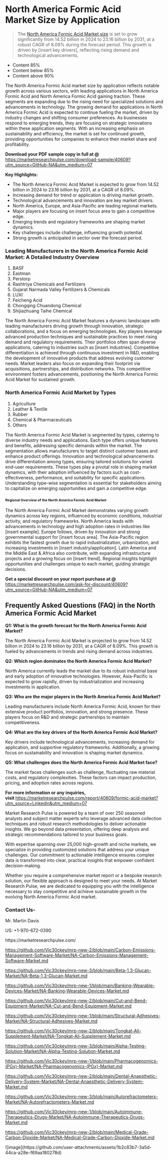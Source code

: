 <h1>North America Formic Acid Market&nbsp;Size by Application</h1><blockquote><p>The <a href="https://marketresearchpulse.com/download-sample/40609?utm_source=GitHub-NA&amp;utm_medium=07">North America Formic Acid Market size</a> is set to grow significantly from 14.52 billion in 2024 to 23.16 billion by 2031, at a robust CAGR of 8.09% during the forecast period. This growth is driven by [insert key drivers], reflecting rising demand and technological advancements.</p></blockquote><ul><li>Content 85%<li> Content below 85%<li> Content above 90%</li></ul><p>The North America Formic Acid market size by application reflects notable growth across various sectors, with leading applications in North America Formic Acid and North America Formic Acid gaining traction. These segments are expanding due to the rising need for specialized solutions and advancements in technology. The growing demand for applications in North America Formic Acid is expected to continue fueling the market, driven by industry changes and shifting consumer preferences. As businesses respond to emerging trends, they are focusing on strategic innovations within these application segments. With an increasing emphasis on sustainability and efficiency, the market is set for continued growth, providing opportunities for companies to enhance their market share and profitability.</p><p><strong>Download your PDF sample copy in full at @ </strong><a href="https://marketresearchpulse.com/download-sample/40609?utm_source=GitHub-NA&amp;utm_medium=07">https://marketresearchpulse.com/download-sample/40609?utm_source=GitHub-NA&amp;utm_medium=07</a></p><p><strong>Key Highlights: </strong></p><ul><li>The North America Formic Acid Market is expected to grow from 14.52 billion in 2024 to 23.16 billion by 2031, at a CAGR of 8.09%.</li><li>Increasing demand for trend or application is driving market growth.</li><li>Technological advancements and innovation are key market drivers.</li><li>North America, Europe, and Asia-Pacific are leading regional markets.</li><li>Major players are focusing on insert focus area to gain a competitive edge.</li><li>Emerging trends and regulatory frameworks are shaping market dynamics.</li><li>Key challenges include challenge, influencing growth potential.</li><li>Strong growth is anticipated in sector over the forecast period.</li></ul><h3>Leading Manufacturers in the North America Formic Acid Market: A Detailed Industry Overview</h3><ol><li>BASF</li><li>Eastman</li><li>Perstorp</li><li>Rashtriya Chemicals and Fertilizers</li><li>Gujarat Narmada Valley Fertilizers & Chemicals</li><li>LUXI</li><li>Feicheng Acid</li><li>Chongqing Chuandong Chemical</li><li>Shijiazhuang Taihe Chemical</li></ol><div class="flex max-w-full flex-col flex-grow"><div class="min-h-8 text-message flex w-full flex-col items-end gap-2 whitespace-normal break-words [.text-message+&amp;]:mt-5" dir="auto" data-message-author-role="assistant" data-message-id="fd8432e4-4910-450d-b182-61b7bfb0a01f" data-message-model-slug="gpt-4o"><div class="flex w-full flex-col gap-1 empty:hidden first:pt-[3px]"><div class="markdown prose w-full break-words dark:prose-invert light"><p>The North America Formic Acid Market features a dynamic landscape with leading manufacturers driving growth through innovation, strategic collaborations, and a focus on emerging technologies. Key players leverage advanced production techniques and sustainable practices to meet rising demand and regulatory requirements. Their portfolios often span diverse applications, catering to industries such as [insert industries]. Competitive differentiation is achieved through continuous investment in R&amp;D, enabling the development of innovative products that address evolving customer needs. Market leaders also focus on expanding their footprint via acquisitions, partnerships, and distribution networks. This competitive environment fosters advancements, positioning the North America Formic Acid Market for sustained growth.</p></div></div></div></div><h3>North America Formic Acid Market by Types</h3><ol><li>Agriculture<li> Leather & Textile<li> Rubber<li> Chemical & Pharmaceuticals<li> Others</li></ol><div class="flex max-w-full flex-col flex-grow"><div class="min-h-8 text-message flex w-full flex-col items-end gap-2 whitespace-normal break-words [.text-message+&amp;]:mt-5" dir="auto" data-message-author-role="assistant" data-message-id="084470be-0bb7-4664-bddf-5156b4f41249" data-message-model-slug="gpt-4o-mini"><div class="flex w-full flex-col gap-1 empty:hidden first:pt-[3px]"><div class="markdown prose w-full break-words dark:prose-invert light"><p>The North America Formic Acid Market is segmented by types, catering to diverse industry needs and applications. Each type offers unique features and benefits, addressing specific demands within the market. The segmentation allows manufacturers to target distinct customer bases and enhance product offerings. Innovation and technological advancements drive differentiation among types, ensuring tailored solutions for varied end-user requirements. These types play a pivotal role in shaping market dynamics, with their adoption influenced by factors such as cost-effectiveness, performance, and suitability for specific applications. Understanding type-wise segmentation is essential for stakeholders aiming to capitalize on emerging opportunities and gain a competitive edge.</p></div></div></div></div><h3><span style="font-size: 11px;">Regional Overview of the North America Formic Acid Market</span></h3><div class="flex max-w-full flex-col flex-grow"><div class="min-h-8 text-message flex w-full flex-col items-end gap-2 whitespace-normal break-words [.text-message+&amp;]:mt-5" dir="auto" data-message-author-role="assistant" data-message-id="e9038762-ce64-4e30-91c9-9bd413514231" data-message-model-slug="gpt-4o-mini"><div class="flex w-full flex-col gap-1 empty:hidden first:pt-[3px]"><div class="markdown prose w-full break-words dark:prose-invert light"><p>The North America Formic Acid Market demonstrates varying growth dynamics across key regions, influenced by economic conditions, industrial activity, and regulatory frameworks. North America leads with advancements in technology and high adoption rates in industries like [insert example]. Europe follows, driven by innovation and strong governmental support for [insert focus area]. The Asia-Pacific region exhibits the fastest growth due to rapid industrialization, urbanization, and increasing investments in [insert industry/application]. Latin America and the Middle East &amp; Africa also contribute, with expanding infrastructure projects and a growing focus on [insert trend]. Regional insights highlight opportunities and challenges unique to each market, guiding strategic decisions.</p></div></div></div></div><p><strong>Get a special discount on your report purchase at @ </strong><a href="https://marketresearchpulse.com/ask-for-discount/40609?utm_source=GitHub-NA&amp;utm_medium=07">https://marketresearchpulse.com/ask-for-discount/40609?utm_source=GitHub-NA&amp;utm_medium=07</a></p><h2>Frequently Asked Questions (FAQ) in the North America Formic Acid Market</h2><p><strong>Q1: What is the growth forecast for the North America Formic Acid Market?</strong></p><p>The North America Formic Acid Market is projected to grow from 14.52 billion in 2024 to 23.16 billion by 2031, at a CAGR of 8.09%. This growth is fueled by advancements in trends and rising demand across industries.</p><p><strong>Q2: Which region dominates the North America Formic Acid Market?</strong></p><p>North America currently leads the market due to its robust industrial base and early adoption of innovative technologies. However, Asia-Pacific is expected to grow rapidly, driven by industrialization and increasing investments in application.</p><p><strong>Q3: Who are the major players in the North America Formic Acid Market?</strong></p><p>Leading manufacturers include North America Formic Acid, known for their extensive product portfolios, innovation, and strong presence. These players focus on R&amp;D and strategic partnerships to maintain competitiveness.</p><p><strong>Q4: What are the key drivers of the North America Formic Acid Market?</strong></p><p>Key drivers include technological advancements, increasing demand for application, and supportive regulatory frameworks. Additionally, a growing focus on sustainability and innovation is shaping market dynamics.</p><p><strong>Q5: What challenges does the North America Formic Acid Market face?</strong></p><p>The market faces challenges such as challenge, fluctuating raw material costs, and regulatory complexities. These factors can impact production, pricing, and adoption rates across regions.</p><p><strong>For more information or any inquiries, visit&nbsp;</strong><a href="https://marketresearchpulse.com/report/40609/formic-acid-market?utm_source=Linkedin&utm_medium=07">https://marketresearchpulse.com/report/40609/formic-acid-market?utm_source=Linkedin&utm_medium=07</a></p><p>Market Research Pulse is powered by a team of over 250 seasoned analysts and subject matter experts who leverage advanced data collection techniques and robust research methodologies to deliver actionable insights. We go beyond data presentation, offering deep analysis and strategic recommendations tailored to your business goals.</p><p>With expertise spanning over 25,000 high-growth and niche markets, we specialize in providing customized solutions that address your unique challenges. Our commitment to actionable intelligence ensures complex data is transformed into clear, practical insights that empower confident decision-making.</p><p>Whether you require a comprehensive market report or a bespoke research solution, our flexible approach is designed to meet your needs. At Market Research Pulse, we are dedicated to equipping you with the intelligence necessary to stay competitive and achieve sustainable growth in the evolving North America Formic Acid market.</p><h3><strong>Contact Us-</strong></h3><p>Mr. Martin Davis</p><p>US: +1-970-672-0390</p><p>https://marketresearchpulse.com/</p><p><a href="https://github.com/Vic30ckey/mrp-new-2/blob/main/Carbon-Emissions-Management-Software-Market/NA-Carbon-Emissions-Management-Software-Market.md">https://github.com/Vic30ckey/mrp-new-2/blob/main/Carbon-Emissions-Management-Software-Market/NA-Carbon-Emissions-Management-Software-Market.md</a></p><p><a href="https://github.com/Vic30ckey/mrp-new-3/blob/main/Beta-1,3-Glucan-Market/NA-Beta-1,3-Glucan-Market.md">https://github.com/Vic30ckey/mrp-new-3/blob/main/Beta-1,3-Glucan-Market/NA-Beta-1,3-Glucan-Market.md</a></p><p><a href="https://github.com/Vic30ckey/mrp-new-1/blob/main/Banking-Wearable-Devices-Market/NA-Banking-Wearable-Devices-Market.md">https://github.com/Vic30ckey/mrp-new-1/blob/main/Banking-Wearable-Devices-Market/NA-Banking-Wearable-Devices-Market.md</a></p><p><a href="https://github.com/Vic30ckey/mrp-new-2/blob/main/Cut-and-Bend-Equipment-Market/NA-Cut-and-Bend-Equipment-Market.md">https://github.com/Vic30ckey/mrp-new-2/blob/main/Cut-and-Bend-Equipment-Market/NA-Cut-and-Bend-Equipment-Market.md</a></p><p><a href="https://github.com/Vic30ckey/mrp-new-1/blob/main/Structural-Adhesives-Market/NA-Structural-Adhesives-Market.md">https://github.com/Vic30ckey/mrp-new-1/blob/main/Structural-Adhesives-Market/NA-Structural-Adhesives-Market.md</a></p><p><a href="https://github.com/Vic30ckey/mrp-new-2/blob/main/Tongkat-Ali-Supplement-Market/NA-Tongkat-Ali-Supplement-Market.md">https://github.com/Vic30ckey/mrp-new-2/blob/main/Tongkat-Ali-Supplement-Market/NA-Tongkat-Ali-Supplement-Market.md</a></p><p><a href="https://github.com/Vic30ckey/mrp-new-3/blob/main/Alpha-Testing-Solution-Market/NA-Alpha-Testing-Solution-Market.md">https://github.com/Vic30ckey/mrp-new-3/blob/main/Alpha-Testing-Solution-Market/NA-Alpha-Testing-Solution-Market.md</a></p><p><a href="https://github.com/Vic30ckey/mrp-new-1/blob/main/Pharmacogenomics-(PGx)-Market/NA-Pharmacogenomics-(PGx)-Market.md">https://github.com/Vic30ckey/mrp-new-1/blob/main/Pharmacogenomics-(PGx)-Market/NA-Pharmacogenomics-(PGx)-Market.md</a></p><p><a href="https://github.com/Vic30ckey/mrp-new-2/blob/main/Dental-Anaesthetic-Delivery-System-Market/NA-Dental-Anaesthetic-Delivery-System-Market.md">https://github.com/Vic30ckey/mrp-new-2/blob/main/Dental-Anaesthetic-Delivery-System-Market/NA-Dental-Anaesthetic-Delivery-System-Market.md</a></p><p><a href="https://github.com/Vic30ckey/mrp-new-3/blob/main/Autorefractometers-Market/NA-Autorefractometers-Market.md">https://github.com/Vic30ckey/mrp-new-3/blob/main/Autorefractometers-Market/NA-Autorefractometers-Market.md</a></p><p><a href="https://github.com/Vic30ckey/mrp-new-1/blob/main/Autoimmune-Therapeutics-Drugs-Market/NA-Autoimmune-Therapeutics-Drugs-Market.md">https://github.com/Vic30ckey/mrp-new-1/blob/main/Autoimmune-Therapeutics-Drugs-Market/NA-Autoimmune-Therapeutics-Drugs-Market.md</a></p><p><a href="https://github.com/Vic30ckey/mrp-new-2/blob/main/Medical-Grade-Carbon-Dioxide-Market/NA-Medical-Grade-Carbon-Dioxide-Market.md">https://github.com/Vic30ckey/mrp-new-2/blob/main/Medical-Grade-Carbon-Dioxide-Market/NA-Medical-Grade-Carbon-Dioxide-Market.md</a></p>
![image](https://github.com/user-attachments/assets/1b2c83b7-3a5d-44ca-a28e-f69aa180278d)
